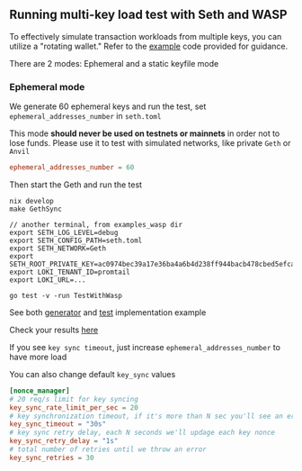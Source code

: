 ## Running multi-key load test with Seth and WASP
To effectively simulate transaction workloads from multiple keys, you can utilize a "rotating wallet." Refer to the [example](client_wasp_test.go) code provided for guidance.

There are 2 modes: Ephemeral and a static keyfile mode

### Ephemeral mode
We generate 60 ephemeral keys and run the test, set `ephemeral_addresses_number` in `seth.toml`

This mode **should never be used on testnets or mainnets** in order not to lose funds. Please use it to test with simulated networks, like private `Geth` or `Anvil`

```toml
ephemeral_addresses_number = 60
```
Then start the Geth and run the test

```
nix develop
make GethSync

// another terminal, from examples_wasp dir
export SETH_LOG_LEVEL=debug
export SETH_CONFIG_PATH=seth.toml
export SETH_NETWORK=Geth
export SETH_ROOT_PRIVATE_KEY=ac0974bec39a17e36ba4a6b4d238ff944bacb478cbed5efcae784d7bf4f2ff80
export LOKI_TENANT_ID=promtail
export LOKI_URL=...

go test -v -run TestWithWasp
```
See both [generator](client_wasp_test.go) and [test](client_wasp_test.go) implementation example

Check your results [here](https://grafana.ops.prod.cldev.sh/d/WaspDebug/waspdebug?orgId=1&from=now-5m&to=now)

If you see `key sync timeout`, just increase `ephemeral_addresses_number` to have more load

You can also change default `key_sync` values
```toml
[nonce_manager]
# 20 req/s limit for key syncing
key_sync_rate_limit_per_sec = 20
# key synchronization timeout, if it's more than N sec you'll see an error, raise amount of keys or increase the timeout
key_sync_timeout = "30s"
# key sync retry delay, each N seconds we'll updage each key nonce
key_sync_retry_delay = "1s"
# total number of retries until we throw an error
key_sync_retries = 30
```